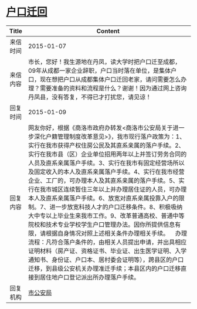 # [户口迁回](http://www.shangluo.gov.cn/zmhd/ldxxxx.jsp?urltype=leadermail.LeaderMailContentUrl&wbtreeid=1112&leadermailid=2893)

| Title |                                                                                                                                                                                                                                              Content                                                                                                                                                                                                                                              |
|:-----:|---------------------------------------------------------------------------------------------------------------------------------------------------------------------------------------------------------------------------------------------------------------------------------------------------------------------------------------------------------------------------------------------------------------------------------------------------------------------------------------------------|
| 来信时间  | 2015-01-07                                                                                                                                                                                                                                                                                                                                                                                                                                                                                        |
| 来信内容  | 市长，您好！我生源地在丹凤，读大学时把户口迁至成都，09年从成都一家企业辞职，户口当时落在单位，是集体户口，现在想把户口从成都集体户口迁回老家，请问需要怎么办理？需要准备的资料和流程是什么？谢谢！因为通过网上咨询丹凤县，没有答复，不得已才打扰您，请见谅！                                                                                                                                                                                                                                                                                                                                                                   |
| 回复时间  | 2015-01-09                                                                                                                                                                                                                                                                                                                                                                                                                                                                                        |
| 回复内容  | 网友你好，根据《商洛市政府办转发<商洛市公安局关于进一步深化户籍管理制度改革意见>》，我市现行落户政策为：1、实行在我市获得产权住房公民及其直系亲属的落户手续。2、实行在我市县（区）企业单位招用两年以上并签订劳务合同的人员及直系亲属落户手续。3、实行在我市有固定经营场所以及固定收入的本人及直系亲属落户手续。4、实行在我市经营企业、工厂的，可办理本人及其直系亲属的落户手续。5、实行在我市城区连续暂住三年以上并办理居住证的人员，可办理本人及直系亲属落户手续。6、放宽对直系亲属投靠入户的限制。7、进一步放宽科技人才的户口迁移条件。8、积极吸纳大中专以上毕业生来我市工作。9、改革普通高校、普通中等院校和技术专业学校学生户口管理办法。因你所提供信息有限，请根据自身情况对照上述相关条件办理相关手续。    办理流程：凡符合落户条件的，由相关人员提出申请，并出具相应证明材料（房产证、资格证书、毕业证、出生医学证明、入学通知书、身份证、户口本、居村委会证明等），跨县区的户口迁移，到县级公安机关办理准迁手续；本县区内的户口迁移直接到居住地户口登记派出所办理落户手续。 |
| 回复机构  | [市公安局](../../category/agencies/市公安局.md)                                                                                                                                                                                                                                                                                                                                                                                                                                                           |